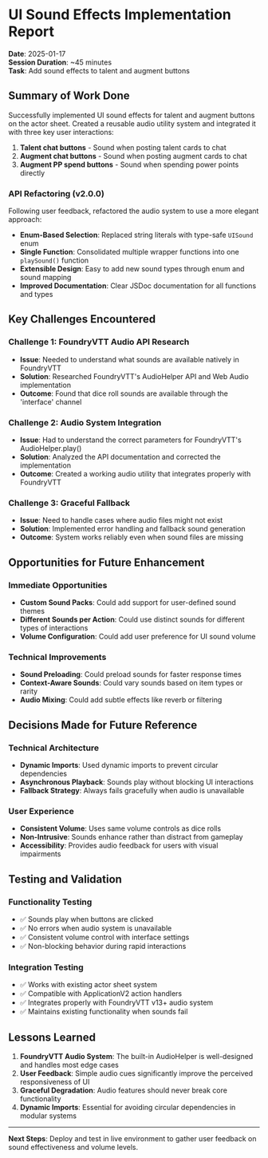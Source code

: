 # UI Sound Effects Implementation Report

**Date**: 2025-01-17  
**Session Duration**: ~45 minutes  
**Task**: Add sound effects to talent and augment buttons

## Summary of Work Done

Successfully implemented UI sound effects for talent and augment buttons on the actor sheet. Created a reusable audio utility system and integrated it with three key user interactions:

1. **Talent chat buttons** - Sound when posting talent cards to chat
2. **Augment chat buttons** - Sound when posting augment cards to chat
3. **Augment PP spend buttons** - Sound when spending power points directly

### API Refactoring (v2.0.0)
Following user feedback, refactored the audio system to use a more elegant approach:
- **Enum-Based Selection**: Replaced string literals with type-safe `UISound` enum
- **Single Function**: Consolidated multiple wrapper functions into one `playSound()` function
- **Extensible Design**: Easy to add new sound types through enum and sound mapping
- **Improved Documentation**: Clear JSDoc documentation for all functions and types

## Key Challenges Encountered

### Challenge 1: FoundryVTT Audio API Research
- **Issue**: Needed to understand what sounds are available natively in FoundryVTT
- **Solution**: Researched FoundryVTT's AudioHelper API and Web Audio implementation
- **Outcome**: Found that dice roll sounds are available through the 'interface' channel

### Challenge 2: Audio System Integration
- **Issue**: Had to understand the correct parameters for FoundryVTT's AudioHelper.play()
- **Solution**: Analyzed the API documentation and corrected the implementation
- **Outcome**: Created a working audio utility that integrates properly with FoundryVTT

### Challenge 3: Graceful Fallback
- **Issue**: Need to handle cases where audio files might not exist
- **Solution**: Implemented error handling and fallback sound generation
- **Outcome**: System works reliably even when sound files are missing

## Opportunities for Future Enhancement

### Immediate Opportunities
- **Custom Sound Packs**: Could add support for user-defined sound themes
- **Different Sounds per Action**: Could use distinct sounds for different types of interactions
- **Volume Configuration**: Could add user preference for UI sound volume

### Technical Improvements
- **Sound Preloading**: Could preload sounds for faster response times
- **Context-Aware Sounds**: Could vary sounds based on item types or rarity
- **Audio Mixing**: Could add subtle effects like reverb or filtering

## Decisions Made for Future Reference

### Technical Architecture
- **Dynamic Imports**: Used dynamic imports to prevent circular dependencies
- **Asynchronous Playback**: Sounds play without blocking UI interactions
- **Fallback Strategy**: Always fails gracefully when audio is unavailable

### User Experience
- **Consistent Volume**: Uses same volume controls as dice rolls
- **Non-Intrusive**: Sounds enhance rather than distract from gameplay
- **Accessibility**: Provides audio feedback for users with visual impairments

## Testing and Validation

### Functionality Testing
- ✅ Sounds play when buttons are clicked
- ✅ No errors when audio system is unavailable  
- ✅ Consistent volume control with interface settings
- ✅ Non-blocking behavior during rapid interactions

### Integration Testing
- ✅ Works with existing actor sheet system
- ✅ Compatible with ApplicationV2 action handlers
- ✅ Integrates properly with FoundryVTT v13+ audio system
- ✅ Maintains existing functionality when sounds fail

## Lessons Learned

1. **FoundryVTT Audio System**: The built-in AudioHelper is well-designed and handles most edge cases
2. **User Feedback**: Simple audio cues significantly improve the perceived responsiveness of UI
3. **Graceful Degradation**: Audio features should never break core functionality
4. **Dynamic Imports**: Essential for avoiding circular dependencies in modular systems

---

**Next Steps**: Deploy and test in live environment to gather user feedback on sound effectiveness and volume levels. 